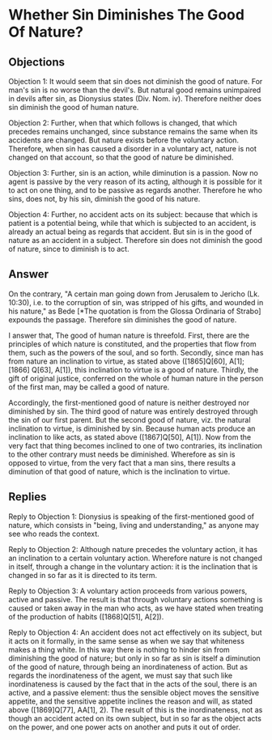 # Whether Sin Diminishes The Good Of Nature?

## Objections

Objection 1: It would seem that sin does not diminish the good of nature. For man's sin is no worse than the devil's. But natural good remains unimpaired in devils after sin, as Dionysius states (Div. Nom. iv). Therefore neither does sin diminish the good of human nature.

Objection 2: Further, when that which follows is changed, that which precedes remains unchanged, since substance remains the same when its accidents are changed. But nature exists before the voluntary action. Therefore, when sin has caused a disorder in a voluntary act, nature is not changed on that account, so that the good of nature be diminished.

Objection 3: Further, sin is an action, while diminution is a passion. Now no agent is passive by the very reason of its acting, although it is possible for it to act on one thing, and to be passive as regards another. Therefore he who sins, does not, by his sin, diminish the good of his nature.

Objection 4: Further, no accident acts on its subject: because that which is patient is a potential being, while that which is subjected to an accident, is already an actual being as regards that accident. But sin is in the good of nature as an accident in a subject. Therefore sin does not diminish the good of nature, since to diminish is to act.

## Answer

On the contrary, "A certain man going down from Jerusalem to Jericho (Lk. 10:30), i.e. to the corruption of sin, was stripped of his gifts, and wounded in his nature," as Bede [*The quotation is from the Glossa Ordinaria of Strabo] expounds the passage. Therefore sin diminishes the good of nature.

I answer that, The good of human nature is threefold. First, there are the principles of which nature is constituted, and the properties that flow from them, such as the powers of the soul, and so forth. Secondly, since man has from nature an inclination to virtue, as stated above ([1865]Q[60], A[1];[1866] Q[63], A[1]), this inclination to virtue is a good of nature. Thirdly, the gift of original justice, conferred on the whole of human nature in the person of the first man, may be called a good of nature.

Accordingly, the first-mentioned good of nature is neither destroyed nor diminished by sin. The third good of nature was entirely destroyed through the sin of our first parent. But the second good of nature, viz. the natural inclination to virtue, is diminished by sin. Because human acts produce an inclination to like acts, as stated above ([1867]Q[50], A[1]). Now from the very fact that thing becomes inclined to one of two contraries, its inclination to the other contrary must needs be diminished. Wherefore as sin is opposed to virtue, from the very fact that a man sins, there results a diminution of that good of nature, which is the inclination to virtue.

## Replies

Reply to Objection 1: Dionysius is speaking of the first-mentioned good of nature, which consists in "being, living and understanding," as anyone may see who reads the context.

Reply to Objection 2: Although nature precedes the voluntary action, it has an inclination to a certain voluntary action. Wherefore nature is not changed in itself, through a change in the voluntary action: it is the inclination that is changed in so far as it is directed to its term.

Reply to Objection 3: A voluntary action proceeds from various powers, active and passive. The result is that through voluntary actions something is caused or taken away in the man who acts, as we have stated when treating of the production of habits ([1868]Q[51], A[2]).

Reply to Objection 4: An accident does not act effectively on its subject, but it acts on it formally, in the same sense as when we say that whiteness makes a thing white. In this way there is nothing to hinder sin from diminishing the good of nature; but only in so far as sin is itself a diminution of the good of nature, through being an inordinateness of action. But as regards the inordinateness of the agent, we must say that such like inordinateness is caused by the fact that in the acts of the soul, there is an active, and a passive element: thus the sensible object moves the sensitive appetite, and the sensitive appetite inclines the reason and will, as stated above ([1869]Q[77], AA[1], 2). The result of this is the inordinateness, not as though an accident acted on its own subject, but in so far as the object acts on the power, and one power acts on another and puts it out of order.